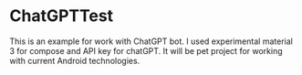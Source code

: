 # ChatGPTTest
This is an example for work with ChatGPT bot. I used experimental material 3 for compose and API key for chatGPT. It will be pet project for working with current Android technologies.
